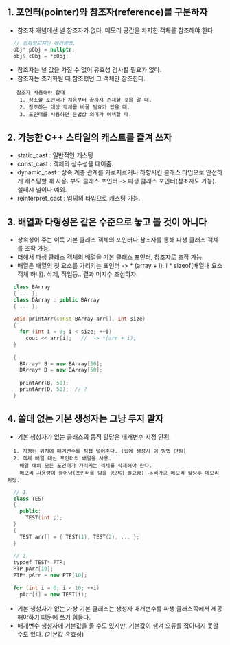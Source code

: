 ## 1. 포인터(pointer)와 참조자(reference)를 구분하자

  - 참조자 개념에선 널 참조자가 없다. 메모리 공간을 차지한 객체를 참조해야 한다.
```cpp
  // 컴파일되지만 에러발생.
  obj* pObj = nullptr;
  obj& cObj = *pObj;
```
  - 참조자는 널 값을 가질 수 없어 유효성 검사할 필요가 없다.
  - 참조자는 초기화될 때 참조했던 그 객체만 참조한다.
```
   참조자 사용해야 할때
    1. 참조할 포인터가 처음부터 끝까지 존재할 것을 알 때.
    2. 참조하는 대상 객체를 바꿀 필요가 없을 때.
    3. 포인터를 사용하면 문법상 의미가 어색할 때.
```

## 2. 가능한 C++ 스타일의 캐스트를 즐겨 쓰자

  - static_cast       : 일반적인 캐스팅
  - const_cast        : 객체의 상수성을 떼어줌.
  - dynamic_cast      : 상속 계층 관계를 가로지르거나 하향시킨 클래스 타입으로 안전하게 캐스팅할 때 사용. 부모 클래스 포인터 -> 파생 클래스 포인터(참조자도 가능). 실패시 널이나 예외.
  - reinterpret_cast  : 임의의 타입으로 캐스팅 가능.
 
## 3. 배열과 다형성은 같은 수준으로 놓고 볼 것이 아니다

  - 상속성이 주는 이득 기본 클래스 객체의 포인터나 참조자를 통해 파생 클래스 객체를 조작 가능.
  - 더해서 파생 클래스 객체의 배열을 기본 클래스 포인터, 참조자로 조작 가능.
  - 배열은 배열의 첫 요소를 가리키는 포인터 -> * (array + i). i * sizeof(배열내 요소 객체 하나).  삭제, 작업등.. 결과 미지수 조심하자.
```cpp
  class BArray
  { ... };
  class DArray : public BArray
  { ... };
  
  void printArr(const BArray arr[], int size)
  {
    for (int i = 0; i < size; ++i)
      cout << arr[i];   //  -> *(arr + i);
  }
  
  {
    BArray* B = new BArray[50];
    DArray* D = new DArray[50];
    
    printArr(B, 50);
    printArr(D, 50);  // ?
  }
```
  
## 4. 쓸데 없는 기본 생성자는 그냥 두지 말자

  - 기본 생성자가 없는 클래스의 동적 할당은 매개변수 지정 안됨.
```
  1. 지정된 위치에 매겨변수를 직접 넣어준다. (힙에 생성시 이 방법 안됨)
  2. 객체 배열 대신 포인터의 배열을 사용.
    배열 내의 모든 포인터가 가리키는 객체를 삭제해야 한다.
    메모리 사용량이 늘어남(포인터를 담을 공간이 필요함) ->비가공 메모리 할당후 메모리 지정.
```
```cpp
  // 1.
  class TEST
  {
    public:
      TEST(int p);
  }
  {
    TEST arr[] = { TEST(1), TEST(2), ... };   
  }
  
  // 2.
  typdef TEST* PTP;
  PTP pArr[10];
  PTP* pArr = new PTP[10];
  
  for (int i = 0; i < 10; ++i)
    pArr[i] = new TEST(i);
```

  - 기본 생성자가 없는 가상 기본 클래스는 생성자 매개변수를 파생 클래스쪽에서 제공해야하기 떄문에 쓰기 힘들다.
  - 매개변수 생성자에 기본값을 둘 수도 있지만, 기본값이 생겨 오류를 잡아내지 못할 수도 있다. (기본값 유효성)
